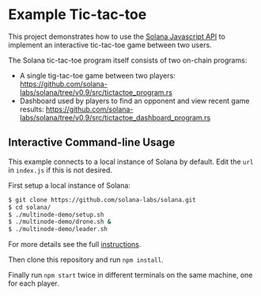 # Example Tic-tac-toe

This project demonstrates how to use the [Solana Javascript API](https://github.com/solana-labs/solana-web3.js)
to implement an interactive tic-tac-toe game between two users.

The Solana tic-tac-toe program itself consists of two on-chain programs:
* A single tig-tac-toe game between two players: https://github.com/solana-labs/solana/tree/v0.9/src/tictactoe_program.rs
* Dashboard used by players to find an opponent and view recent game results: https://github.com/solana-labs/solana/tree/v0.9/src/tictactoe_dashboard_program.rs

## Interactive Command-line Usage

This example connects to a local instance of Solana by default. Edit the `url`
in `index.js` if this is not desired.

First setup a local instance of Solana:
```bash
$ git clone https://github.com/solana-labs/solana.git
$ cd solana/
$ ./multinode-demo/setup.sh
$ ./multinode-demo/drone.sh &
$ ./multinode-demo/leader.sh
```
For more details see the full [instructions](https://github.com/solana-labs/solana/#testnet-demos).

Then clone this repository and run `npm install`.

Finally run `npm start` twice in different terminals on the same machine, one for each player.

